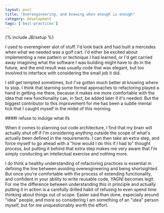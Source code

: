 ```yaml
---
layout: post
title: "Overengineering, and knowing when enough is enough"
category: Development
tags: ['best-practices']
---
```

{% include JB/setup %}

I used to overengineer alot of stuff. I'd look back and had built a mercedes when what we needed was a golf cart.
I'd either be excited about implementing a new pattern or technique I had learned, or I'd get carried away imagining
what the software I was building might have to do in the future, and the end result was usually code that was elegant,
but too involved to interface with considering the small job it did.

I still get tempted sometimes, but I've gotten much better at knowing where to stop. I think that learning some formal
approaches to refactoring played a hand in getting me there, because it makes me more comfortable with the idea that
new functionality can, in fact, be added later if it's needed. But the biggest contributor to this improvement for me
has been a subtle mental tick that I caught myself in the midst of this morning.

####I refuse to indulge what ifs

When it comes to planning out code architecture, I find that my brain will actually shut off if I'm considering anything
outside the scope of what's actually been defined in the requirements. I can then take an extra step, and force myself
to go ahead with a "how would I do this if I had to" thought process, but putting it behind that extra step makes me
very aware that I'm simply conducting an intellectual exercise and nothing more.

I do think a healthy understanding of refactoring practices is essential in defining the line between avoiding
overengineering and being shortsighted. But once you're comfortable with the process of extending functionality, and
confident in your ability to write reusable code, YAGNI becomes legit. For me the difference between understanding this
in principle and actually putting it in action is a carefully drilled habit of refusing to even spend time thinking about
things out of scope. Easier said than done, especially around "idea" people, and more so considering I am something of an
"idea" person myself, but for me unquestionably worth the effort.